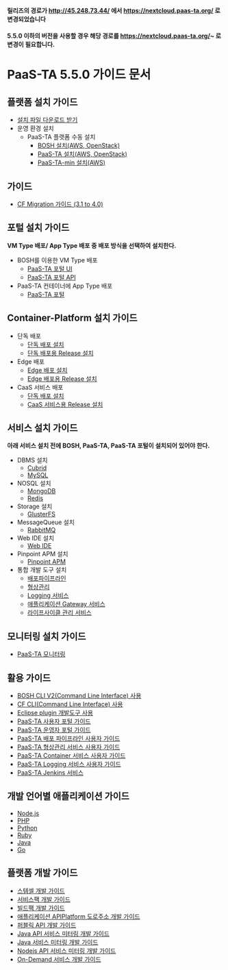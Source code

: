 #### 릴리즈의 경로가 http://45.248.73.44/ 에서 https://nextcloud.paas-ta.org/ 로 변경되었습니다  
#### 5.5.0 이하의 버전을 사용할 경우 해당 경로를 https://nextcloud.paas-ta.org/~ 로 변경이 필요합니다.  


# PaaS-TA 5.5.0 가이드 문서


## 플랫폼 설치 가이드
- [설치 파일 다운로드 받기](https://paas-ta.kr/download/package)
- 운영 환경 설치
  - PaaS-TA 플랫폼 수동 설치
    - [BOSH 설치(AWS, OpenStack)](./install-guide/bosh/PAAS-TA_BOSH2_INSTALL_GUIDE_V5.0.md)
    - [PaaS-TA 설치(AWS, OpenStack)](./install-guide/paasta/PAAS-TA_CORE_INSTALL_GUIDE_V5.0.md)
    - [PaaS-TA-min 설치(AWS)](./install-guide/paasta/PAAS-TA_MIN_INSTALL_GUIDE.md)

##  가이드
- [CF Migration 가이드 (3.1 to 4.0)](etc/migration/PaaS_TA_4.0_migration.md)
  
## 포털 설치 가이드
**VM Type 배포/ App Type 배포 중 배포 방식을 선택하여 설치한다.**
- BOSH를 이용한 VM Type 배포
  - [PaaS-TA 포털 UI](./install-guide/portal/PAAS-TA_PORTAL_UI_SERVICE_INSTALL_GUIDE_V1.0.md)
  - [PaaS-TA 포털 API](./install-guide/portal/PAAS-TA_PORTAL_API_SERVICE_INSTALL_GUIDE_V1.0.md)
- PaaS-TA 컨테이너에 App Type 배포
  - [PaaS-TA 포털](./install-guide/portal/PAAS-TA_PORTAL_SERVICE_APP_TYPE_INSTALL_GUIDE_V1.0.md)

## Container-Platform 설치 가이드
- 단독 배포
  - [단독 배포 설치](/install-guide/container-platform-standalone/paas-ta-container-platform-standalone-deployment-guide-v1.0.md)
  - [단독 배포용 Release 설치](./install-guide/container-platform-bosh/paas-ta-container-platform-bosh-deployment-spray-guide-v1.0.md)
- Edge 배포
  - [Edge 배포 설치](./install-guide/container-platform-edge/paas-ta-container-platform-edge-deployment-guide-v1.0.md)
  - [Edge 배포용 Release 설치](./install-guide/container-platform-bosh/paas-ta-container-platform-bosh-deployment-edge-guide-v1.0.md)
- CaaS 서비스 배포
  - [단독 배포 설치](/install-guide/container-platform-standalone/paas-ta-container-platform-standalone-deployment-guide-v1.0.md)
  - [CaaS 서비스용 Release 설치](./install-guide/container-platform-bosh/paas-ta-container-platform-bosh-deployment-caas-guide-v1.0.md)

## 서비스 설치 가이드
**아래 서비스 설치 전에 BOSH, PaaS-TA, PaaS-TA 포털이 설치되어 있어야 한다.**

- DBMS 설치
  - [Cubrid](./service-guide/dbms/PAAS-TA_CUBRID_SERVICE_INSTALL_GUIDE_V1.0.md)
  - [MySQL](./service-guide/dbms/PAAS-TA_MYSQL_SERVICE_INSTALL_GUIDE_V1.0.md)
- NOSQL 설치
  - [MongoDB](./service-guide/nosql/PAAS-TA_MONGODB_SERVICE_INSTALL_GUIDE_V1.0.md)
  - [Redis](./service-guide/nosql/PAAS-TA_ON_DEMAND_REDIS_SERVICE_INSTALL_GUIDE_V1.0.md)
- Storage 설치
  - [GlusterFS](./service-guide/storage/PAAS-TA_GLUSTERFS_SERVICE_INSTALL_GUIDE_V1.0.md)
- MessageQueue 설치
  - [RabbitMQ](./service-guide/messagequeue/PAAS-TA_RABBITMQ_SERVICE_INSTALL_GUIDE_V1.0.md)
- Web IDE 설치
  - [Web IDE](./service-guide/webide/PAAS-TA_WEB_IDE_INSTALL_GUIDE_V1.0.md)
- Pinpoint APM 설치
  - [Pinpoint APM](./service-guide/etc/PAAS-TA_PINPOINT_SERVICE_INSTALL_GUIDE_V1.0.md)  
- 통합 개발 도구 설치
  - [배포파이프라인](./service-guide/tools/PAAS-TA_DELIVERY_PIPELINE_SERVICE_INSTALL_GUIDE_V1.0.md)
  - [형상관리](./service-guide/tools/PAAS-TA_SOURCE_CONTROL_SERVICE_INSTALL_GUIDE_V1.0.md)
  - [Logging 서비스](./service-guide/tools/PAAS-TA_LOGGING_SERVICE_INSTALL_GUIDE_V1.0.md)
  - [애플리케이션 Gateway 서비스](./service-guide/tools/PAAS-TA_APPLICATION_GATEWAY_SERVICE_INSTALL_GUIDE_V1.0.md)
  - [라이프사이클 관리 서비스](./service-guide/tools/PAAS-TA_LIFECYCLE_MANAGEMENT_SERVICE_INSTALL_GUIDE_V1.0.md)

## 모니터링 설치 가이드
- [PaaS-TA 모니터링](./service-guide/monitoring/PAAS-TA_MONITORING_INSTALL_GUIDE_V5.0.md)

## 활용 가이드
- [BOSH CLI V2(Command Line Interface) 사용](./etc/Use-Guide/PaaS-TA_BOSH_CLI_V2_사용자_가이드v1.0.md)
- [CF CLI(Command Line Interface) 사용](./etc/Use-Guide/OpenPaas%20CLi%20가이드.md)
- [Eclipse plugin 개발도구 사용](./etc/openpaas-eclipse/Open%20PaaS%20개발환경%20사용%20가이드.md)
- [PaaS-TA 사용자 포털 가이드](./use-guide/portal/PAAS-TA_USER_PORTAL_USE_GUIDE_V1.1.md)
- [PaaS-TA 운영자 포털 가이드](./use-guide/portal/PAAS-TA_ADMIN_PORTAL_USE_GUIDE_V1.1.md)
- [PaaS-TA 배포 파이프라인 사용자 가이드](./use-guide/tools/PAAS-TA_DELIVERY_PIPELINE_SERVICE_USE_GUIDE_V1.0.md)
- [PaaS-TA 형상관리 서비스 사용자 가이드](./use-guide/tools/PAAS-TA_SOURCE_CONTROL_SERVICE_USE_GUIDE_V1.0.md)
- [PaaS-TA Container 서비스 사용자 가이드](./use-guide/tools/PAAS-TA_CONTAINER_SERVICE_USE_GUIDE_V2.0.md)
- [PaaS-TA Logging 서비스 사용자 가이드](./use-guide/tools/PAAS-TA_LOGGING_SERVICE_USE_GUIDE_V1.0.md)
- [PaaS-TA Jenkins 서비스](./use-guide/tools/PAAS-TA_JENKINS_SERVICE_USER_GUIDE.md)

## 개발 언어별 애플리케이션 가이드
- [Node.js](./etc/Sample-App-Guide/OpenPaaS_PaaSTA_Application_Nodejs_develope_guide.md)
- [PHP](./etc/Sample-App-Guide/OpenPaaS_PaaSTA_Application_PHP_develope_guide.md)
- [Python](./etc/Sample-App-Guide/OpenPaaS_PaaSTA_Application_Python_develope_guide.md)
- [Ruby](./etc/Sample-App-Guide/OpenPaaS_PaaSTA_Application_Ruby_develope_guide.md)
- [Java](./etc/Sample-App-Guide/OpenPaaS_PaaSTA_Application_Java_develope_guide.md)
- [Go](./etc/Sample-App-Guide/OpenPaaS_PaaSTA_Application_Go_develope_guide.md)

## 플랫폼 개발 가이드
- [스템셀 개발 가이드](etc/Development-Guide/OpenPaaS_PaaSTA_Build_Stemcell_guide.md)
- [서비스팩 개발 가이드](etc/Development-Guide/ServicePack_develope_guide.md)
- [빌드팩 개발 가이드](etc/Development-Guide/Buildpack_develope_guide.md)
- [애플리케이션 APIPlatform 도로주소 개발 가이드](etc/Development-Guide/Application_APIPlatform_dorojuso_devlope_guide.md)
- [퍼블릭 API 개발 가이드](etc/Development-Guide/PublicAPI_devlope_guide.md)
- [Java API 서비스 미터링 개발 가이드](/guide-5.5.0-semini/etc/Development-Guide/PaaS-TA_Java_API_서비스_미터링_개발_가이드.md)
- [Java 서비스 미터링 개발 가이드](/guide-5.5.0-semini/etc/Development-Guide/PaaS-TA_Java_서비스_미터링_개발_가이드.md)
- [Nodejs API 서비스 미터링 개발 가이드](/guide-5.5.0-semini/etc/Development-Guide/PaaS-TA_Node.js_API_미터링_개발_가이드.md)
- [On-Demand 서비스 개발 가이드](/guide-5.5.0-semini/etc/on-demand/ON_DEMAND_DEPLOYMENT_GUIDE.md)
